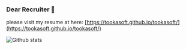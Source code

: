 ### Dear Recruiter 👋

please visit my resume at here:
[https://tookasoft.github.io/tookasoft/](https://tookasoft.github.io/tookasoft/)

![Github stats](https://github-readme-stats.vercel.app/api?username=m-tilab)


<!--
**tookasoft/tookasoft** is a ✨ _special_ ✨ repository because its `README.md` (this file) appears on your GitHub profile.

Here are some ideas to get you started:

- 🔭 I’m currently working on ...
- 🌱 I’m currently learning ...
- 👯 I’m looking to collaborate on ...
- 🤔 I’m looking for help with ...
- 💬 Ask me about ...
- 📫 How to reach me: ...
- 😄 Pronouns: ...
- ⚡ Fun fact: ...
-->
